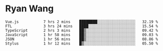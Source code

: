 # Ryan Wang

<!--START_SECTION:waka-->

```text
Vue.js           7 hrs 2 mins    ████████░░░░░░░░░░░░░░░░░   32.19 %
FTL              3 hrs 24 mins   ████░░░░░░░░░░░░░░░░░░░░░   15.54 %
TypeScript       2 hrs 3 mins    ██▒░░░░░░░░░░░░░░░░░░░░░░   09.42 %
JavaScript       1 hr 58 mins    ██▒░░░░░░░░░░░░░░░░░░░░░░   09.03 %
JSON             1 hr 56 mins    ██▒░░░░░░░░░░░░░░░░░░░░░░   08.86 %
Stylus           1 hr 12 mins    █▒░░░░░░░░░░░░░░░░░░░░░░░   05.50 %
```

<!--END_SECTION:waka-->
